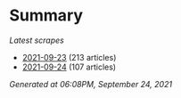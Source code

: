 # Summary
*Latest scrapes*
* [2021-09-23](https://github.com/nuuuwan/news_lk/blob/data/news_lk.2021-09-23.json) (213 articles)
* [2021-09-24](https://github.com/nuuuwan/news_lk/blob/data/news_lk.2021-09-24.json) (107 articles)

*Generated at 06:08PM, September 24, 2021*